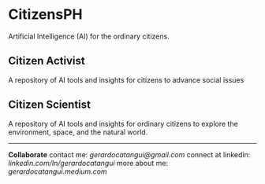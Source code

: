 # CitizensPH
Artificial Intelligence (AI) for the ordinary citizens. 

## Citizen Activist
A repository of AI tools and insights for citizens to advance social issues

## Citizen Scientist
A repository of AI tools and insights for ordinary citizens to explore the environment, space, and the natural world.

---
**Collaborate**
contact me: _gerardocatangui@gmail.com_
connect at linkedin: _linkedin.com/In/gerardocatangui_
more about me: _gerardocatangui.medium.com_
